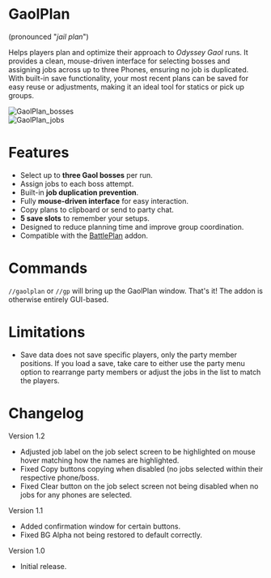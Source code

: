 # GaolPlan
(pronounced "*jail plan*")  

Helps players plan and optimize their approach to *Odyssey Gaol* runs. It provides a clean, mouse-driven interface for selecting bosses and assigning jobs across up to three Phones, ensuring no job is duplicated. With built-in save functionality, your most recent plans can be saved for easy reuse or adjustments, making it an ideal tool for statics or pick up groups.  

![GaolPlan_bosses](https://github.com/user-attachments/assets/277cccd3-6c83-4c02-b42a-10e18b1a855a)  
![GaolPlan_jobs](https://github.com/user-attachments/assets/ad350df5-67f0-4ea3-bdb5-fa9756e408ab)  

# Features

- Select up to **three Gaol bosses** per run.
- Assign jobs to each boss attempt.
- Built-in **job duplication prevention**.
- Fully **mouse-driven interface** for easy interaction.
- Copy plans to clipboard or send to party chat.
- **5 save slots** to remember your setups.
- Designed to reduce planning time and improve group coordination.
- Compatible with the [BattlePlan](https://github.com/iLVL-Key/FFXI/tree/main/addons/BattlePlan) addon.

# Commands
`//gaolplan` or `//gp` will bring up the GaolPlan window. That's it! The addon is otherwise entirely GUI-based.

# Limitations

- Save data does not save specific players, only the party member positions. If you load a save, take care to either use the party menu option to rearrange party members or adjust the jobs in the list to match the players.

# Changelog

Version 1.2
- Adjusted job label on the job select screen to be highlighted on mouse hover matching how the names are highlighted.
- Fixed Copy buttons copying when disabled (no jobs selected within their respective phone/boss.
- Fixed Clear button on the job select screen not being disabled when no jobs for any phones are selected.

Version 1.1
- Added confirmation window for certain buttons.
- Fixed BG Alpha not being restored to default correctly.

Version 1.0
- Initial release.
